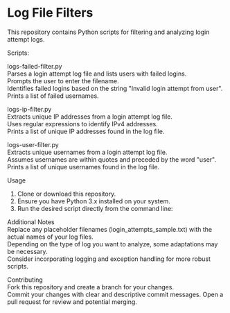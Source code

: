 # Log File Filters 

This repository contains Python scripts for filtering and analyzing login attempt logs. 

Scripts:                                             

logs-failed-filter.py                                             
  Parses a login attempt log file and lists users with failed logins.                                              
  Prompts the user to enter the filename.                                             
  Identifies failed logins based on the string "Invalid login attempt from user".                                             
  Prints a list of failed usernames.                                             
                                            
logs-ip-filter.py                                                                 
  Extracts unique IP addresses from a login attempt log file.                                             
  Uses regular expressions to identify IPv4 addresses.                                             
  Prints a list of unique IP addresses found in the log file.                                             
                                            
logs-user-filter.py                                            
  Extracts unique usernames from a login attempt log file.                                                                                         
  Assumes usernames are within quotes and preceded by the word "user".                                             
  Prints a list of unique usernames found in the log file.                                             
                                            
Usage                                            
1.	Clone or download this repository.                                             
2.	Ensure you have Python 3.x installed on your system.                                             
3.	Run the desired script directly from the command line:                                             
                                            
Additional Notes                                             
Replace any placeholder filenames (login_attempts_sample.txt) with the actual names of your log files.                                             
Depending on the type of log you want to analyze, some adaptations may be necessary.                                             
Consider incorporating logging and exception handling for more robust scripts.                                             
                                            
Contributing                                             
Fork this repository and create a branch for your changes.                                                                                         
Commit your changes with clear and descriptive commit messages. 
Open a pull request for review and potential merging.                                             

